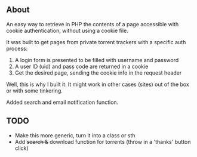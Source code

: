 About
-----

An easy way to retrieve in PHP the contents of a page accessible with cookie authentication, without using a cookie file.

It was built to get pages from private torrent trackers with a specific auth process:
  1. A login form is presented to be filled with username and password
  2. A user ID (uid) and pass code are returned in a cookie
  3. Get the desired page, sending the cookie info in the request header

Well, this is why I built it. It might work in other cases (sites) out of the box or with some tinkering.

Added search and email notification function.

TODO
----

* Make this more generic, turn it into a class or sth
* Add ~~search &~~ download function for torrents (throw in a 'thanks' button click)

